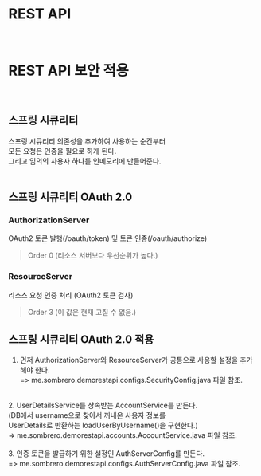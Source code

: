 # REST API
<br/>

# REST API 보안 적용
<br/>

## 스프링 시큐리티
스프링 시큐리티 의존성을 추가하여 사용하는 순간부터 <br/>
모든 요청은 인증을 필요로 하게 된다. <br/>
그리고 임의의 사용자 하나를 인메모리에 만들어준다. <br/>
<br/>

## 스프링 시큐리티 OAuth 2.0
### AuthorizationServer
OAuth2 토큰 발행(/oauth/token) 및 토큰 인증(/oauth/authorize)
> Order 0 (리소스 서버보다 우선순위가 높다.)
### ResourceServer
리소스 요청 인증 처리 (OAuth2 토큰 검사)
> Order 3 (이 값은 현재 고칠 수 없음.)

## 스프링 시큐리티 OAuth 2.0 적용 
1. 먼저 AuthorizationServer와 ResourceServer가 공통으로 사용할 설정을 추가해야 한다. <br/>
=> me.sombrero.demorestapi.configs.SecurityConfig.java 파일 참조. <br/>
<br/>
2. UserDetailsService를 상속받는 AccountService를 만든다.<br/>
(DB에서 username으로 찾아서 꺼내온 사용자 정보를<br/>
UserDetails로 반환하는 loadUserByUsername()을 구현한다.)<br/>
=> me.sombrero.demorestapi.accounts.AccountService.java 파일 참조. <br/>
<br/>
3. 인증 토큰을 발급하기 위한 설정인 AuthServerConfig를 만든다.<br/>
=> me.sombrero.demorestapi.configs.AuthServerConfig.java 파일 참조. <br/>
<br/>

